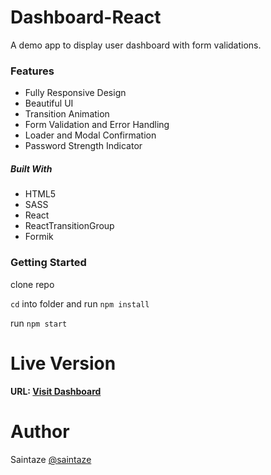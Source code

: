 # Dashboard-React
A demo app to display user dashboard with form validations.

### Features
+ Fully Responsive Design
+ Beautiful UI
+ Transition Animation
+ Form Validation and Error Handling
+ Loader and Modal Confirmation
+ Password Strength Indicator

##### Built With
+ HTML5
+ SASS
+ React
+ ReactTransitionGroup
+ Formik

### Getting Started
clone repo

`cd` into folder and run `npm install`

run `npm start`

# Live Version
#### URL: [Visit Dashboard](https://dashboard-react-kappa.vercel.app/)

# Author
Saintaze [@saintaze](https://github.com/saintaze/)

